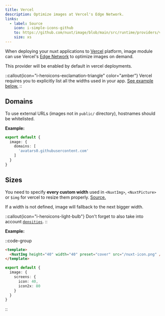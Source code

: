 ```yaml
---
title: Vercel
description: Optimize images at Vercel's Edge Network.
links:
  - label: Source
    icon: i-simple-icons-github
    to: https://github.com/nuxt/image/blob/main/src/runtime/providers/vercel.ts
    size: xs
---
```


When deploying your nuxt applications to [Vercel](https://vercel.com/) platform, image module can use Vercel's [Edge Network](https://vercel.com/docs/edge-network/overview) to optimize images on demand.

This provider will be enabled by default in vercel deployments.

::callout{icon="i-heroicons-exclamation-triangle" color="amber"}
Vercel requires you to explicitly list all the widths used in your app. [See example below.](#sizes)
::

## Domains

To use external URLs (images not in `public/` directory), hostnames should be whitelisted.

**Example:**

```ts [nuxt.config]
export default {
  image: {
    domains: [
      'avatars0.githubusercontent.com'
    ]
  }
}
```

## Sizes

You need to specify **every custom width** used in `<NuxtImg>`, `<NuxtPicture>` or `$img` for vercel to resize them properly. [Source.](https://vercel.com/docs/build-output-api/v3/configuration#api)

If a width is not defined, image will fallback to the next bigger width.

::callout{icon="i-heroicons-light-bulb"}
Don't forget to also take into account [`densities`](/get-started/configuration#densities).
::

**Example:**

::code-group

  ```html [index.vue]
  <template>
    <NuxtImg height="40" width="40" preset="cover" src="/nuxt-icon.png" />
  </template>
  ```

  ```ts [nuxt.config]
  export default {
    image: {
      screens: {
        icon: 40,
        icon2x: 80
      }
    }
  }
  ```

::
